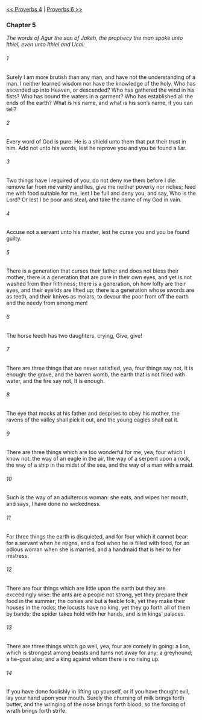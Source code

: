 [<< Proverbs 4](Proverbs%204.md)  |  [Proverbs 6 >>](Proverbs%206.md)

### Chapter 5

*The words of Agur the son of Jakeh, the prophecy the man spoke unto Ithiel, even unto Ithiel and Ucal:*

###### 1
Surely I am more brutish than any man, and have not the understanding of a man. I neither learned wisdom nor have the knowledge of the holy. Who has ascended up into Heaven, or descended? Who has gathered the wind in his fists? Who has bound the waters in a garment? Who has established all the ends of the earth? What is his name, and what is his son’s name, if you can tell?

###### 2
Every word of God is pure. He is a shield unto them that put their trust in him. Add not unto his words, lest he reprove you and you be found a liar.

###### 3
Two things have I required of you, do not deny me them before I die: remove far from me vanity and lies, give me neither poverty nor riches; feed me with food suitable for me, lest I be full and deny you, and say, Who is the Lord? Or lest I be poor and steal, and take the name of my God in vain.

###### 4
Accuse not a servant unto his master, lest he curse you and you be found guilty.

###### 5
There is a generation that curses their father and does not bless their mother; there is a generation that are pure in their own eyes, and yet is not washed from their filthiness; there is a generation, oh how lofty are their eyes, and their eyelids are lifted up; there is a generation whose swords are as teeth, and their knives as molars, to devour the poor from off the earth and the needy from among men!

###### 6
The horse leech has two daughters, crying, Give, give!

###### 7
There are three things that are never satisfied, yea, four things say not, It is enough: the grave, and the barren womb, the earth that is not filled with water, and the fire say not, It is enough.

###### 8
The eye that mocks at his father and despises to obey his mother, the ravens of the valley shall pick it out, and the young eagles shall eat it.

###### 9
There are three things which are too wonderful for me, yea, four which I know not: the way of an eagle in the air, the way of a serpent upon a rock, the way of a ship in the midst of the sea, and the way of a man with a maid.

###### 10
Such is the way of an adulterous woman: she eats, and wipes her mouth, and says, I have done no wickedness.

###### 11
For three things the earth is disquieted, and for four which it cannot bear: for a servant when he reigns, and a fool when he is filled with food, for an odious woman when she is married, and a handmaid that is heir to her mistress.

###### 12
There are four things which are little upon the earth but they are exceedingly wise: the ants are a people not strong, yet they prepare their food in the summer; the conies are but a feeble folk, yet they make their houses in the rocks; the locusts have no king, yet they go forth all of them by bands; the spider takes hold with her hands, and is in kings’ palaces.

###### 13
There are three things which go well, yea, four are comely in going: a lion, which is strongest among beasts and turns not away for any; a greyhound; a he-goat also; and a king against whom there is no rising up.

###### 14
If you have done foolishly in lifting up yourself, or if you have thought evil, lay your hand upon your mouth. Surely the churning of milk brings forth butter, and the wringing of the nose brings forth blood; so the forcing of wrath brings forth strife.